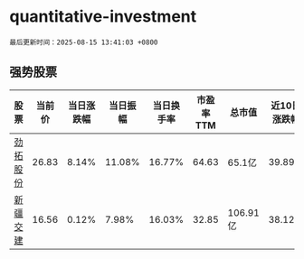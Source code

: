 # quantitative-investment

`最后更新时间：2025-08-15 13:41:03 +0800`

## 强势股票

|股票|当前价|当日涨跌幅|当日振幅|当日换手率|市盈率TTM|总市值|近10日涨跌幅|
|----|----|----|----|----|----|----|----|
|[劲拓股份](https://xueqiu.com/S/SZ300400)|26.83|8.14%|11.08%|16.77%|64.63|65.1亿|39.89%|
|[新疆交建](https://xueqiu.com/S/SZ002941)|16.56|0.12%|7.98%|16.03%|32.85|106.91亿|38.12%|
